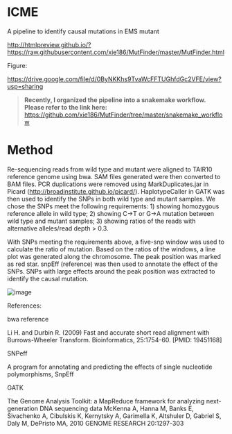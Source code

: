 # ICME
A pipeline to identify causal mutations in EMS mutant

http://htmlpreview.github.io/?https://raw.githubusercontent.com/xie186/MutFinder/master/MutFinder.html

Figure:

https://drive.google.com/file/d/0ByNKKhs9TvaWcFFTUGhfdGc2VFE/view?usp=sharing

> __Recently, I organized the pipeline into a snakemake workflow. Please refer to the link here:__ https://github.com/xie186/MutFinder/tree/master/snakemake_workflow

# Method

Re-sequencing reads from wild type and mutant were aligned to TAIR10 reference genome using bwa. SAM files generated were then converted to BAM files. PCR duplications were removed using MarkDuplicates.jar in Picard (http://broadinstitute.github.io/picard/). HaplotypeCaller in GATK was then used to identify the SNPs in both wild type and mutant samples. We chose the SNPs meet the following requirements: 1) showing homozygous reference allele in wild type; 2) showing C->T or G->A mutation between wild type and mutant samples; 3) showing ratios of the reads with alternative alleles/read depth > 0.3.

With SNPs meeting the requirements above, a five-snp window was used to calculate the ratio of mutation. Based on the ratios of the windows, a line plot was generated along the chromosome. The peak position was marked as red star. snpEff (reference) was then used to annotate the effect of the SNPs. SNPs with large effects around the peak position was extracted to identify the causal mutation.

![image](https://user-images.githubusercontent.com/20909751/129656288-3beeef69-f40c-4616-9621-74bc7e2019f3.png)


References:

bwa reference

Li H. and Durbin R. (2009) Fast and accurate short read alignment with Burrows-Wheeler Transform. Bioinformatics, 25:1754-60. [PMID: 19451168]

SNPeff

A program for annotating and predicting the effects of single nucleotide polymorphisms, SnpEff

GATK

The Genome Analysis Toolkit: a MapReduce framework for analyzing next-generation DNA sequencing data McKenna A, Hanna M, Banks E, Sivachenko A, Cibulskis K, Kernytsky A, Garimella K, Altshuler D, Gabriel S, Daly M, DePristo MA, 2010 GENOME RESEARCH 20:1297-303



